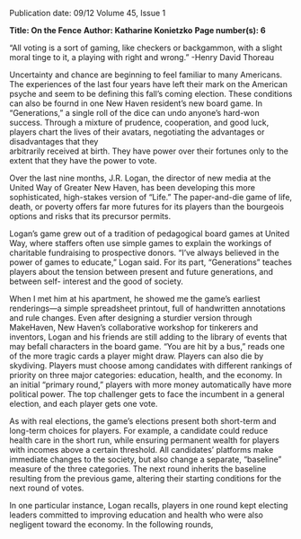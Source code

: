 Publication date: 09/12
Volume 45, Issue 1

**Title: On the Fence**
**Author: Katharine Konietzko**
**Page number(s): 6**

“All voting is a sort of  gaming, like 
checkers or backgammon, with a slight moral 
tinge to it, a playing with right and wrong.”
-Henry David Thoreau

Uncertainty and chance are 
beginning to feel familiar to many 
Americans. The experiences of the 
last four years have left their mark on 
the American psyche and seem to be 
defining this fall’s coming election. 
These conditions can also be 
fournd in one New Haven resident’s 
new board game. In “Generations,” 
a single roll of the dice can undo 
anyone’s hard-won success. Through 
a mixture of prudence, cooperation, 
and good luck, players chart the 
lives of their avatars, negotiating the 
advantages or disadvantages that they  
arbitrarily received at birth. They have 
power over their fortunes only to the 
extent that they have the power to 
vote.

Over the last nine months, J.R. 
Logan, the director of new media 
at the United Way of Greater New 
Haven, has been developing this more 
sophisticated, 
high-stakes 
version 
of “Life.” The paper-and-die  game 
of life, death, or poverty offers far 
more futures for its players than the 
bourgeois options and risks that  its 
precursor permits. 

Logan’s game grew out of a 
tradition of pedagogical board games 
at United Way, where staffers often 
use simple games to explain the 
workings of charitable fundraising 
to prospective donors. “I’ve always 
believed in the power of games to 
educate,” Logan said. For its part, 
“Generations” teaches players about 
the tension between present and 
future generations, and between self-
interest and the good of society.

When I met him at his apartment, 
he showed me the game’s earliest 
renderings—a 
simple 
spreadsheet 
printout, 
full 
of 
handwritten 
annotations and rule changes. Even 
after designing a sturdier version 
through MakeHaven, New Haven’s 
collaborative workshop for tinkerers 
and inventors, Logan and his friends 
are still adding to the library of events 
that may befall characters in the board 
game. “You are hit by a bus,” reads 
one of the more tragic cards a player 
might draw. Players can also die by 
skydiving.  Players must choose among 
candidates with different rankings of 
priority on three major categories: 
education, health, and the economy. 
In an initial “primary round,” players 
with 
more 
money 
automatically 
have more political power. The top 
challenger gets to face the incumbent 
in a general election, and each player 
gets one vote. 

As with real elections, the game’s 
elections present both short-term 
and long-term choices for players. 
For example, a candidate could 
reduce health care in the short run, 
while ensuring permanent wealth for 
players with incomes above a certain 
threshold. All candidates’ platforms 
make immediate changes to the 
society, but also change a separate, 
“baseline” measure of the three 
categories. The next round inherits the 
baseline resulting from the previous 
game, altering their starting conditions 
for the next round of votes.

In 
one 
particular 
instance, 
Logan recalls, players in one round 
kept electing leaders committed to 
improving 
education 
and 
health 
who were also negligent toward the 
economy. In the following rounds,